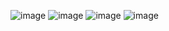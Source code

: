 ![image](https://github.com/AnujIstwal/stripe/assets/99342265/5163ad43-ec34-4287-bcba-f1488486ce80)
![image](https://github.com/AnujIstwal/stripe/assets/99342265/47abe74d-e1f4-4c32-ab40-33fba2474692)
![image](https://github.com/AnujIstwal/stripe/assets/99342265/352eed5e-1285-47eb-adf6-810f56ce6140)
![image](https://github.com/AnujIstwal/stripe/assets/99342265/c9378a46-5ae5-45b3-9a2f-174d5b669041)

